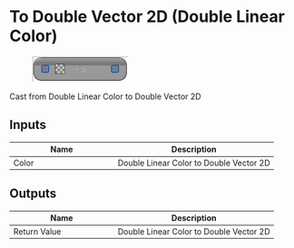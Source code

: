 # To Double Vector 2D (Double Linear Color)

<div align="left" data-full-width="false"><figure><img src="../../../../api/Math/Conversions/To_Double_Vector_2D_(Double_Linear_Color).png" alt=""><figcaption></figcaption></figure></div>

Cast from Double Linear Color to Double Vector 2D

## Inputs

<table><thead><tr><th width="170">Name</th><th>Description</th></tr></thead><tbody><tr><td>Color</td><td>Double Linear Color to Double Vector 2D</td></tr></tbody></table>

## Outputs

<table><thead><tr><th width="170">Name</th><th>Description</th></tr></thead><tbody><tr><td>Return Value</td><td>Double Linear Color to Double Vector 2D</td></tr></tbody></table>
